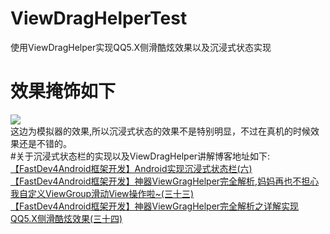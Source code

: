 # ViewDragHelperTest
使用ViewDragHelper实现QQ5.X侧滑酷炫效果以及沉浸式状态实现
# 效果掩饰如下
<img src="https://github.com/jiangqqlmj/ViewDragHelperTest/blob/master/pull_1.gif"/></br>
这边为模拟器的效果,所以沉浸式状态的效果不是特别明显，不过在真机的时候效果还是不错的。</br>
#关于沉浸式状态栏的实现以及ViewDragHelper讲解博客地址如下:
<a href="http://blog.csdn.net/developer_jiangqq/article/details/49446855">【FastDev4Android框架开发】Android实现沉浸式状态栏(六)</a></br>
<a href="http://blog.csdn.net/developer_jiangqq/article/details/50033453">【FastDev4Android框架开发】神器ViewGragHelper完全解析,妈妈再也不担心我自定义ViewGroup滑动View操作啦~(三十三)</a></br>
<a href="http://blog.csdn.net/developer_jiangqq/article/details/50043159">【FastDev4Android框架开发】神器ViewGragHelper完全解析之详解实现QQ5.X侧滑酷炫效果(三十四)</a></br>
